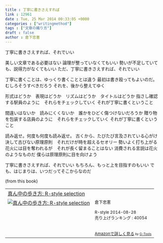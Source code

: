 ```yaml
---
title : 丁寧に書きさえすれば
link : 12961
date : Tue, 25 Mar 2014 00:33:05 +0000
categories : ["writingmethod"]
tags : ["文章の織り方"]
draft : false
author : 倉下忠憲
---
```


丁寧に書きさえすれば、それでいい

美しい文章である必要はない
論理が整っていなくてもいい
勢いが不足していても、説得力がなくてもいい
ただ、丁寧に書きさえすれば、それでいい

丁寧に書くことは、ゆっくり書くこととは違う
最初は書き殴ってもよいのだ。むしろそうすべきだろう
それを、後から整えてゆく

形式はどうか　表現はどうか　リズムはどうか　タイトルはどうか
指さし確認する駅員のように　それらをチェックしていく
それが丁寧に書くということ

間違いはないか　読みにくくないか　誰かをひどく傷つけないだろうか
贈り物を包装する店員のように　それらをチェックしていく
それが丁寧に書くということ

読み返せ。何度も何度も読み返せ。
古くから、たびたび言及されている心がけ
決して古びない原理原則　それだけが時を超えるセオリー
勢いよく打ち上がる花火には目を奪われるが　それが長く留まることはない
消費される言説は花火のようなものだ
僕らは原理原則に目を向けよう

丁寧に書きさえすれば、それでいい
もちろん、もっと上を目指すのもいい
でも、はじまりは、いつだってそこからなのだ

(from this book)

<table  border="0" cellpadding="5"><tr><td colspan="2"><a href="http://www.amazon.co.jp/%E7%9C%9F%E3%82%93%E4%B8%AD%E3%81%AE%E6%AD%A9%E3%81%8D%E6%96%B9-R-style-selection-%E5%80%89%E4%B8%8B%E5%BF%A0%E6%86%B2-ebook/dp/B00N4E5L1C%3FSubscriptionId%3D15SMZCTB9V8NGR2TW082%26tag%3Drashita1000-22%26linkCode%3Dxm2%26camp%3D2025%26creative%3D165953%26creativeASIN%3DB00N4E5L1C" target="_blank">真ん中の歩き方: R-style selection</a><img src="http://www.assoc-amazon.jp/e/ir?t=rashita1000-22&l=ur2&o=9" width="1" height="1" style="border: none;" alt="" /></td></tr><tr><td valign="top"><a href="http://www.amazon.co.jp/%E7%9C%9F%E3%82%93%E4%B8%AD%E3%81%AE%E6%AD%A9%E3%81%8D%E6%96%B9-R-style-selection-%E5%80%89%E4%B8%8B%E5%BF%A0%E6%86%B2-ebook/dp/B00N4E5L1C%3FSubscriptionId%3D15SMZCTB9V8NGR2TW082%26tag%3Drashita1000-22%26linkCode%3Dxm2%26camp%3D2025%26creative%3D165953%26creativeASIN%3DB00N4E5L1C" target="_blank"><img src="http://ecx.images-amazon.com/images/I/51tP3PAwDNL._SL160_.jpg" border="0" alt="真ん中の歩き方: R-style selection" /></a></td><td valign="top"><font size="-1">倉下忠憲 <br /><br />R-style  2014-08-28<br />売り上げランキング : 40054<br /><br /><br /><a href="http://www.amazon.co.jp/%E7%9C%9F%E3%82%93%E4%B8%AD%E3%81%AE%E6%AD%A9%E3%81%8D%E6%96%B9-R-style-selection-%E5%80%89%E4%B8%8B%E5%BF%A0%E6%86%B2-ebook/dp/B00N4E5L1C%3FSubscriptionId%3D15SMZCTB9V8NGR2TW082%26tag%3Drashita1000-22%26linkCode%3Dxm2%26camp%3D2025%26creative%3D165953%26creativeASIN%3DB00N4E5L1C" target="_blank">Amazonで詳しく見る</a></font><font size="-2"> by <a href="http://www.goodpic.com/mt/aws/index.html" >G-Tools</a></font></td></tr></table>
